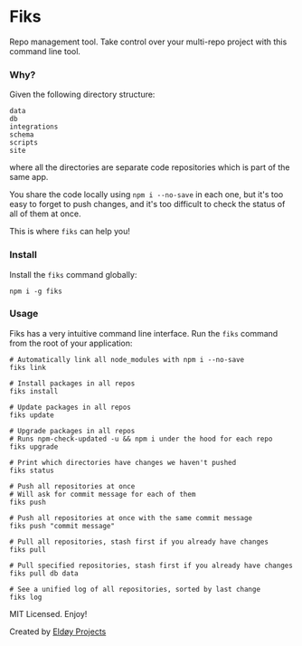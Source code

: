 # Fiks

Repo management tool. Take control over your multi-repo project with this command line tool.

### Why?

Given the following directory structure:

```
data
db
integrations
schema
scripts
site
```

where all the directories are separate code repositories which is part of the same app.

You share the code locally using `npm i --no-save` in each one, but it's too easy to forget to push changes, and it's too difficult to check the status of all of them at once.

This is where `fiks` can help you!

### Install

Install the `fiks` command globally:

```
npm i -g fiks
```

### Usage

Fiks has a very intuitive command line interface. Run the `fiks` command from the root of your application:

```
# Automatically link all node_modules with npm i --no-save
fiks link

# Install packages in all repos
fiks install

# Update packages in all repos
fiks update

# Upgrade packages in all repos
# Runs npm-check-updated -u && npm i under the hood for each repo
fiks upgrade

# Print which directories have changes we haven't pushed
fiks status

# Push all repositories at once
# Will ask for commit message for each of them
fiks push

# Push all repositories at once with the same commit message
fiks push "commit message"

# Pull all repositories, stash first if you already have changes
fiks pull

# Pull specified repositories, stash first if you already have changes
fiks pull db data

# See a unified log of all repositories, sorted by last change
fiks log
```

MIT Licensed. Enjoy!

Created by [Eldøy Projects](https://eldoy.com)
